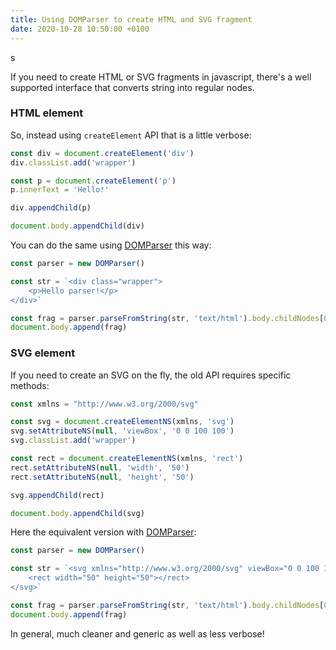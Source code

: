 ```yaml
---
title: Using DOMParser to create HTML and SVG fragment
date: 2020-10-28 10:50:00 +0100
---
```


s

If you need to create HTML or SVG fragments in javascript, there's a well supported interface that converts string into regular nodes.

### HTML element

So, instead using `createElement` API that is a little verbose:

```js
const div = document.createElement('div')
div.classList.add('wrapper')

const p = document.createElement('p')
p.innerText = 'Hello!'

div.appendChild(p)

document.body.appendChild(div)
```

You can do the same using [DOMParser](https://developer.mozilla.org/en-US/docs/Web/API/DOMParser) this way:

```js
const parser = new DOMParser()

const str = `<div class="wrapper">
	<p>Hello parser!</p>
</div>`

const frag = parser.parseFromString(str, 'text/html').body.childNodes[0]
document.body.append(frag)
```

### SVG element

If you need to create an SVG on the fly, the old API requires specific methods:

```js
const xmlns = "http://www.w3.org/2000/svg"

const svg = document.createElementNS(xmlns, 'svg')
svg.setAttributeNS(null, 'viewBox', '0 0 100 100')
svg.classList.add('wrapper')

const rect = document.createElementNS(xmlns, 'rect')
rect.setAttributeNS(null, 'width', '50')
rect.setAttributeNS(null, 'height', '50')

svg.appendChild(rect)

document.body.appendChild(svg)
```

Here the equivalent version with [DOMParser](https://developer.mozilla.org/en-US/docs/Web/API/DOMParser):

```js
const parser = new DOMParser()

const str = `<svg xmlns="http://www.w3.org/2000/svg" viewBox="0 0 100 100">
	<rect width="50" height="50"></rect>
</svg>`

const frag = parser.parseFromString(str, 'text/html').body.childNodes[0]
document.body.append(frag)
```

In general, much cleaner and generic as well as less verbose!